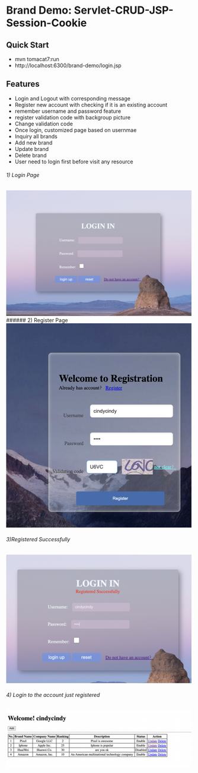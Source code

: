 # Brand Demo: Servlet-CRUD-JSP-Session-Cookie
## Quick Start
* mvn tomacat7:run
* http://localhost:6300/brand-demo/login.jsp

## Features
* Login and Logout with corresponding message
* Register new account with checking if it is an existing account
* remember username and password feature
* register validation code with backgroup picture
* Change validation code
* Once login, customized page based on usernmae
* Inquiry all brands
* Add new brand
* Update brand
* Delete brand
* User need to login first before visit any resource

###### 1) Login Page
<img src="Imgs/Login.png" width=500>
###### 2) Register Page
<img src="Imgs/Register.png" width=500>

###### 3)Registered Successfully 
<img src="Imgs/registersuccessfully.png" width=500>

###### 4) Login to the account just registered
<img src="Imgs/cindycindyaccount.png" width=500>

